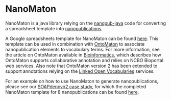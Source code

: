 NanoMaton
=========

NanoMaton is a java library relying on the [nanopub-java](https://github.com/Nanopublication/nanopub-java) code for converting a spreadsheet template into [nanopublications](http://nanopub.org/).

A Google spreadsheets template for NanoMaton can be found [here](https://drive.google.com/templates?q=nanomaton&sort=hottest&view=public). This template can be used in combination with [OntoMaton](https://github.com/ISA-tools/OntoMaton) to associate nanopublication elements to vocabulary terms. For more information, see the article on OntoMaton available in [Bioinformatics](http://bioinformatics.oxfordjournals.org/content/29/4/525.full), which describes how OntoMaton supports collaborative annotation and relies on NCBO Bioportal web services. Also note that OntoMaton version 2 has been extended to support annotations relying on the [Linked Open Vocabularies](http://lov.okfn.org/) services.

For an example on how to use NanoMaton to generate nanopublications, please see our [SOAPdenovo2 case study](http://isa-tools.github.io/soapdenovo2/), for which the completed NanoMaton template for 8 nanopublications can be found [here](https://docs.google.com/spreadsheet/ccc?key=0AmtKthYRS0f5dHFldVQ5cVRHT3lxU3FWUUlhNEZ5YkE&usp=drive_web#gid=7).


